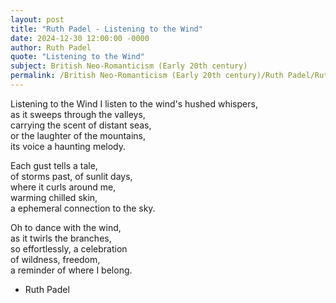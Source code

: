 ```yaml
---
layout: post
title: "Ruth Padel - Listening to the Wind"
date: 2024-12-30 12:00:00 -0000
author: Ruth Padel
quote: "Listening to the Wind"
subject: British Neo-Romanticism (Early 20th century)
permalink: /British Neo-Romanticism (Early 20th century)/Ruth Padel/Ruth Padel - Listening to the Wind
---
```


Listening to the Wind
I listen to the wind's hushed whispers,  
as it sweeps through the valleys,  
carrying the scent of distant seas,  
or the laughter of the mountains,  
its voice a haunting melody.

Each gust tells a tale,  
of storms past, of sunlit days,  
where it curls around me,  
warming chilled skin,  
a ephemeral connection to the sky.

Oh to dance with the wind,  
as it twirls the branches,  
so effortlessly, a celebration  
of wildness, freedom,  
a reminder of where I belong.

- Ruth Padel
